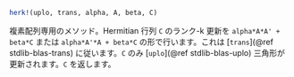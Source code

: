 ```julia
herk!(uplo, trans, alpha, A, beta, C)
```

複素配列専用のメソッド。Hermitian 行列 `C` のランク-k 更新を `alpha*A*A' + beta*C` または `alpha*A'*A + beta*C` の形で行います。これは [`trans`](@ref stdlib-blas-trans) に従います。`C` のみ [`uplo`](@ref stdlib-blas-uplo) 三角形が更新されます。`C` を返します。
